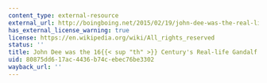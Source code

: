 ```yaml
---
content_type: external-resource
external_url: http://boingboing.net/2015/02/19/john-dee-was-the-real-life-mer.html
has_external_license_warning: true
license: https://en.wikipedia.org/wiki/All_rights_reserved
status: ''
title: John Dee was the 16{{< sup "th" >}} Century's Real-life Gandalf
uid: 80875dd6-17ac-4436-b74c-ebec76be3302
wayback_url: ''
---
```

